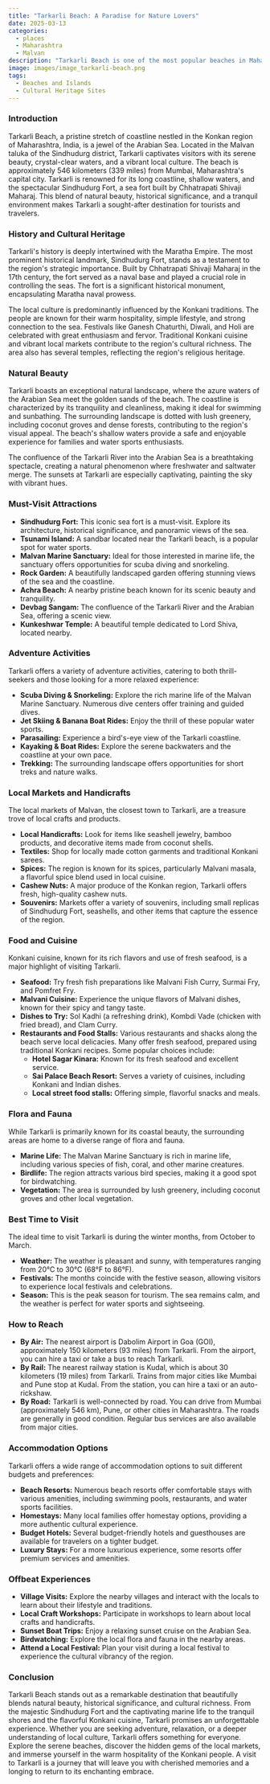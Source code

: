 ```yaml
---
title: "Tarkarli Beach: A Paradise for Nature Lovers"
date: 2025-03-13
categories:
  - places
  - Maharashtra
  - Malvan
description: "Tarkarli Beach is one of the most popular beaches in Maharashtra, known for its pristine white sand and clear blue waters. It offers a wide range of water sports activities such as kayaking, snorkeling, scuba diving, and surfing. The beach is located near Malvan town in Ratnagiri district and is a favorite destination among adventure seekers and nature lovers alike."
image: images/image_tarkarli-beach.png
tags: 
  - Beaches and Islands
  - Cultural Heritage Sites
---
```



### **Introduction**

Tarkarli Beach, a pristine stretch of coastline nestled in the Konkan region of Maharashtra, India, is a jewel of the Arabian Sea. Located in the Malvan taluka of the Sindhudurg district, Tarkarli captivates visitors with its serene beauty, crystal-clear waters, and a vibrant local culture. The beach is approximately 546 kilometers (339 miles) from Mumbai, Maharashtra's capital city. Tarkarli is renowned for its long coastline, shallow waters, and the spectacular Sindhudurg Fort, a sea fort built by Chhatrapati Shivaji Maharaj. This blend of natural beauty, historical significance, and a tranquil environment makes Tarkarli a sought-after destination for tourists and travelers.



### **History and Cultural Heritage**

Tarkarli's history is deeply intertwined with the Maratha Empire. The most prominent historical landmark, Sindhudurg Fort, stands as a testament to the region's strategic importance. Built by Chhatrapati Shivaji Maharaj in the 17th century, the fort served as a naval base and played a crucial role in controlling the seas. The fort is a significant historical monument, encapsulating Maratha naval prowess.

The local culture is predominantly influenced by the Konkani traditions. The people are known for their warm hospitality, simple lifestyle, and strong connection to the sea. Festivals like Ganesh Chaturthi, Diwali, and Holi are celebrated with great enthusiasm and fervor. Traditional Konkani cuisine and vibrant local markets contribute to the region's cultural richness. The area also has several temples, reflecting the region's religious heritage.



### **Natural Beauty**

Tarkarli boasts an exceptional natural landscape, where the azure waters of the Arabian Sea meet the golden sands of the beach. The coastline is characterized by its tranquility and cleanliness, making it ideal for swimming and sunbathing. The surrounding landscape is dotted with lush greenery, including coconut groves and dense forests, contributing to the region's visual appeal. The beach's shallow waters provide a safe and enjoyable experience for families and water sports enthusiasts.

The confluence of the Tarkarli River into the Arabian Sea is a breathtaking spectacle, creating a natural phenomenon where freshwater and saltwater merge. The sunsets at Tarkarli are especially captivating, painting the sky with vibrant hues.



### **Must-Visit Attractions**

*   **Sindhudurg Fort:** This iconic sea fort is a must-visit. Explore its architecture, historical significance, and panoramic views of the sea.
*   **Tsunami Island:** A sandbar located near the Tarkarli beach, is a popular spot for water sports.
*   **Malvan Marine Sanctuary:** Ideal for those interested in marine life, the sanctuary offers opportunities for scuba diving and snorkeling.
*   **Rock Garden:** A beautifully landscaped garden offering stunning views of the sea and the coastline.
*   **Achra Beach:** A nearby pristine beach known for its scenic beauty and tranquility.
*   **Devbag Sangam:** The confluence of the Tarkarli River and the Arabian Sea, offering a scenic view.
*   **Kunkeshwar Temple:** A beautiful temple dedicated to Lord Shiva, located nearby.



### **Adventure Activities**

Tarkarli offers a variety of adventure activities, catering to both thrill-seekers and those looking for a more relaxed experience:

*   **Scuba Diving & Snorkeling:** Explore the rich marine life of the Malvan Marine Sanctuary. Numerous dive centers offer training and guided dives.
*   **Jet Skiing & Banana Boat Rides:** Enjoy the thrill of these popular water sports.
*   **Parasailing:** Experience a bird's-eye view of the Tarkarli coastline.
*   **Kayaking & Boat Rides:** Explore the serene backwaters and the coastline at your own pace.
*   **Trekking:** The surrounding landscape offers opportunities for short treks and nature walks.

### **Local Markets and Handicrafts**

The local markets of Malvan, the closest town to Tarkarli, are a treasure trove of local crafts and products.

*   **Local Handicrafts:** Look for items like seashell jewelry, bamboo products, and decorative items made from coconut shells.
*   **Textiles:** Shop for locally made cotton garments and traditional Konkani sarees.
*   **Spices:** The region is known for its spices, particularly Malvani masala, a flavorful spice blend used in local cuisine.
*   **Cashew Nuts:** A major produce of the Konkan region, Tarkarli offers fresh, high-quality cashew nuts.
*   **Souvenirs:** Markets offer a variety of souvenirs, including small replicas of Sindhudurg Fort, seashells, and other items that capture the essence of the region.



### **Food and Cuisine**

Konkani cuisine, known for its rich flavors and use of fresh seafood, is a major highlight of visiting Tarkarli.

*   **Seafood:** Try fresh fish preparations like Malvani Fish Curry, Surmai Fry, and Pomfret Fry.
*   **Malvani Cuisine:** Experience the unique flavors of Malvani dishes, known for their spicy and tangy taste.
*   **Dishes to Try:** Sol Kadhi (a refreshing drink), Kombdi Vade (chicken with fried bread), and Clam Curry.
*   **Restaurants and Food Stalls:** Various restaurants and shacks along the beach serve local delicacies. Many offer fresh seafood, prepared using traditional Konkani recipes. Some popular choices include:
    *   **Hotel Sagar Kinara:** Known for its fresh seafood and excellent service.
    *   **Sai Palace Beach Resort:** Serves a variety of cuisines, including Konkani and Indian dishes.
    *   **Local street food stalls:** Offering simple, flavorful snacks and meals.



### **Flora and Fauna**

While Tarkarli is primarily known for its coastal beauty, the surrounding areas are home to a diverse range of flora and fauna.

*   **Marine Life:** The Malvan Marine Sanctuary is rich in marine life, including various species of fish, coral, and other marine creatures.
*   **Birdlife:** The region attracts various bird species, making it a good spot for birdwatching.
*   **Vegetation:** The area is surrounded by lush greenery, including coconut groves and other local vegetation.



### **Best Time to Visit**

The ideal time to visit Tarkarli is during the winter months, from October to March.

*   **Weather:** The weather is pleasant and sunny, with temperatures ranging from 20°C to 30°C (68°F to 86°F).
*   **Festivals:** The months coincide with the festive season, allowing visitors to experience local festivals and celebrations.
*   **Season:** This is the peak season for tourism. The sea remains calm, and the weather is perfect for water sports and sightseeing.

### **How to Reach**

*   **By Air:** The nearest airport is Dabolim Airport in Goa (GOI), approximately 150 kilometers (93 miles) from Tarkarli. From the airport, you can hire a taxi or take a bus to reach Tarkarli.
*   **By Rail:** The nearest railway station is Kudal, which is about 30 kilometers (19 miles) from Tarkarli. Trains from major cities like Mumbai and Pune stop at Kudal. From the station, you can hire a taxi or an auto-rickshaw.
*   **By Road:** Tarkarli is well-connected by road. You can drive from Mumbai (approximately 546 km), Pune, or other cities in Maharashtra. The roads are generally in good condition. Regular bus services are also available from major cities.

### **Accommodation Options**

Tarkarli offers a wide range of accommodation options to suit different budgets and preferences:

*   **Beach Resorts:** Numerous beach resorts offer comfortable stays with various amenities, including swimming pools, restaurants, and water sports facilities.
*   **Homestays:** Many local families offer homestay options, providing a more authentic cultural experience.
*   **Budget Hotels:** Several budget-friendly hotels and guesthouses are available for travelers on a tighter budget.
*   **Luxury Stays:** For a more luxurious experience, some resorts offer premium services and amenities.



### **Offbeat Experiences**

*   **Village Visits:** Explore the nearby villages and interact with the locals to learn about their lifestyle and traditions.
*   **Local Craft Workshops:** Participate in workshops to learn about local crafts and handicrafts.
*   **Sunset Boat Trips:** Enjoy a relaxing sunset cruise on the Arabian Sea.
*   **Birdwatching:** Explore the local flora and fauna in the nearby areas.
*   **Attend a Local Festival:** Plan your visit during a local festival to experience the cultural vibrancy of the region.

### **Conclusion**

Tarkarli Beach stands out as a remarkable destination that beautifully blends natural beauty, historical significance, and cultural richness. From the majestic Sindhudurg Fort and the captivating marine life to the tranquil shores and the flavorful Konkani cuisine, Tarkarli promises an unforgettable experience. Whether you are seeking adventure, relaxation, or a deeper understanding of local culture, Tarkarli offers something for everyone. Explore the serene beaches, discover the hidden gems of the local markets, and immerse yourself in the warm hospitality of the Konkani people. A visit to Tarkarli is a journey that will leave you with cherished memories and a longing to return to its enchanting embrace.


